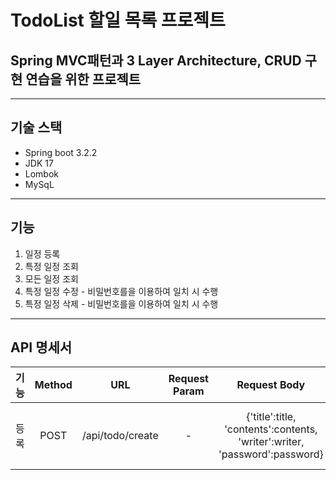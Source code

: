 # TodoList 할일 목록 프로젝트
## Spring MVC패턴과 3 Layer Architecture, CRUD 구현 연습을 위한 프로젝트
---
## 기술 스택
+ Spring boot 3.2.2
+ JDK 17
+ Lombok
+ MySqL
---
## 기능
1. 일정 등록
2. 특정 일정 조회
3. 모든 일정 조회
4. 특정 일정 수정 - 비밀번호를을 이용하여 일치 시 수행
5. 특정 일정 삭제 - 비밀번호를을 이용하여 일치 시 수행
---
## API 명세서
| 기능 | Method | URL | Request Param | Request Body| Response Body |
|:---:|:---:|:---:|:---:|:---:|:---:|
| 등록 | POST | /api/todo/create | - | {'title':title, <br>'contents':contents, <br>'writer':writer, <br>'password':password} | 'id':id <br>'title':title, <br>'contents':contents, <br>'writer':writer, <br>'localDateTime':localDateTime}|
